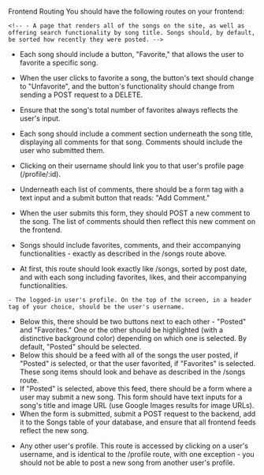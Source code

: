 Frontend Routing
You should have the following routes on your frontend:

<!-- - / - A homepage that reads "Earworm Report" in an h1 tag. -->

<!-- - Also renders a navigation bar across the top of the page, visible on every subsequent route. -->
<!-- - Navbar should have the following links: "Home," "All Songs," "By Popularity," "By Genre," and "My Profile". -->


<!-- - /songs - AKA "All Songs."   -->
    <!-- - A page that renders all of the songs on the site, as well as offering search functionality by song title. Songs should, by default, be sorted how recently they were posted. -->
  <!-- - Includes a form tag containing a text input and a submit button. Label - "Search By Title." -->
  <!-- - When a user enters part or all of a song's title (not case sensitive) and clicks "Search" (submit), the list of songs should be filtered to only the songs with titles that correspond to what the user was searching for. -->
  <!-- - Each song should include title, image (based on the img_url column in the Songs table), and total number of favorites. They should also include the user's username, -->
  <!-- - which should be a link to that user's profile (/profile/:id). -->
  - Each song should include a button, "Favorite," that allows the user to favorite a specific song.
  - When the user clicks to favorite a song, the button's text should change to "Unfavorite", and the button's functionality should change from sending a POST request to a DELETE.
  - Ensure that the song's total number of favorites always reflects the user's input.
  - Each song should include a comment section underneath the song title, displaying all comments for that song. Comments should include the user who submitted them.

- Clicking on their username should link you to that user's profile page (/profile/:id).
- Underneath each list of comments, there should be a form tag with a text input and a submit button that reads: "Add Comment."
- When the user submits this form, they should POST a new comment to the song. The list of comments should then reflect this new comment on the frontend.



<!-- - /songs/bypop - AKA "By Popularity."  -->
  <!-- - A list of all songs sorted by number of favorites. No search functionality required. -->
  - Songs should include favorites, comments, and their accompanying functionalities - exactly as described in the /songs route above.



<!-- - /songs/bygenre - AKA "By Genre." -->
  - At first, this route should look exactly like /songs, sorted by post date, and with each song including favorites, likes, and their accompanying functionalities.
  <!-- - However, there should be a select input in the form instead of a text input. By default, this should be blank, displaying all songs. It should be populated with option tags representing each genre in the Genres table of your database. -->
  <!-- -   When the user selects a specific genre and submits the form, the feed should update to only include songs from the genre that the user selected. -->


<!-- - /profile - AKA "My Profile."  -->
    - The logged-in user's profile. On the top of the screen, in a header tag of your choice, should be the user's username.
  - Below this, there should be two buttons next to each other - "Posted" and "Favorites." One or the other should be highlighted (with a distinctive background color) depending on which one is selected. By default, "Posted" should be selected.
  - Below this should be a feed with all of the songs the user posted, if "Posted" is selected, or that the user favorited, if "Favorites" is selected. These song items should look and behave as described in the /songs route.
  - If "Posted" is selected, above this feed, there should be a form where a user may submit a new song. This form should have text inputs for a song's title and image URL (use Google Images results for image URLs).
  -  When the form is submitted, submit a POST request to the backend, add it to the Songs table of your database, and ensure that all frontend feeds reflect the new song.


<!-- - /profile/:id  -->
  - Any other user's profile. This route is accessed by clicking on a user's username, and is identical to the /profile route, with one exception - you should not be able to post a new song from another user's profile.

